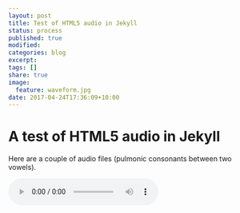 ```yaml
---
layout: post
title: Test of HTML5 audio in Jekyll 
status: process
published: true
modified:
categories: blog
excerpt:
tags: []
share: true
image:
  feature: waveform.jpg
date: 2017-04-24T17:36:09+10:00
---
```


# A test of HTML5 audio in Jekyll

Here are a couple of audio files (pulmonic consonants between two vowels).  

<audio controls>
<source src="/audio/arda.wav">
<p>Your browser does not support audio playback, download the file:
  <a href="/audio/arda.wav">WAV</a></audio>  
  
<audio controls>
  <source src="/audio/aGa.wav">
<p>Your browser does not support audio playback, download the file:
  <a href="/audio/aGa.wav">WAV</a></audio>
  
## Can I use an waveform as the image?
This is an open question.
